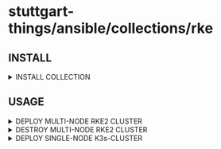 # stuttgart-things/ansible/collections/rke

## INSTALL

<details><summary>INSTALL COLLECTION</summary>

```bash
COLLECTION_VERSION=25.3.610
ansible-galaxy collection install https://github.com/stuttgart-things/ansible/releases/download/sthings-rke-${COLLECTION_VERSION}/sthings-rke-${COLLECTION_VERSION}.tar.gz -f
```

</details>

## USAGE

<details><summary>DEPLOY MULTI-NODE RKE2 CLUSTER</summary>

Deploys a rke2 multi-node cluster

```bash
# CREATE INVENTORY
cat <<EOF > rke2
[initial_master_node]
10.100.136.151
[additional_master_nodes]
10.100.136.152
10.100.136.153
EOF

# CREATE CLUSTER
CLUSTER_NAME=dev-cluster
mkdir -p /home/sthings/.kube/

# CHECK FOR RKE2 RELEASES: https://github.com/rancher/rke2/releases

ansible-playbook sthings.rke.rke2 \
-i rke2 \
-e rke2_fetched_kubeconfig_path=/home/sthings/.kube/${CLUSTER_NAME} \
-e 1.32.1 \
-e rke2_release_kind=rke2r1
-vv

# TEST CLUSTER CONNECTION
export KUBECONFIG=/home/sthings/.kube/${CLUSTER_NAME}
kubectl get nodes

# ADD SOME USEFUL CLIS ON THE CLUSTER NODES
# IF YOU ARE PLANING FOR DOING SOME DEPLOYMENT/DEBUGGING ON THE NODES DIRECTLY (SSH)
ansible-playbook sthings.container.tools -i rke2 -vv
```

</details>

<details><summary>DESTROY MULTI-NODE RKE2 CLUSTER</summary>

Destroy a rke2 multi-node cluster

```bash
# CREATE INVENTORY
cat <<EOF > rke2
[initial_master_node]
10.100.136.151
[additional_master_nodes]
10.100.136.152
10.100.136.153
EOF

ansible-playbook sthings.rke.rke2 \
-i rke2 \
-e rke_state=absent \
-e prepare_rancher_ha_nodes=false \
-vv
```

</details>

<details><summary>DEPLOY SINGLE-NODE K3s-CLUSTER</summary>

```bash
# CREATE INVENTORY
cat <<EOF > k3s
[initial_master_node]
10.100.136.151
[additional_master_nodes]
EOF

# CREATE CLUSTER
CLUSTER_NAME=k3s-dev
mkdir -p /home/sthings/.kube/

# CHECK FOR RKE2 RELEASES: https://github.com/k3s-io/k3s/releases

ansible-playbook sthings.rke.k3s \
-e k3s_k8s_version=1.34.1 \
-i k3s \
-e cilium_lbrange_start_ip=192.168.5.10 \
-e cilium_lbrange_stop_ip=192.168.5.20 \
-vv

# ADD SOME USEFUL CLIS ON THE CLUSTER NODES
ansible-playbook sthings.container.tools -i rke2 -vv
```

</details>
